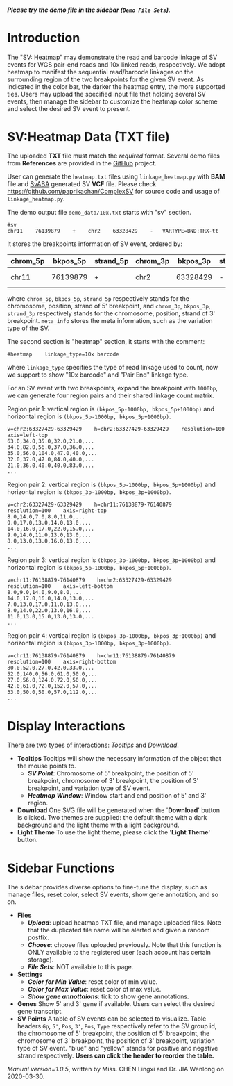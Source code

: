 ##### Please try the demo file in the sidebar (`Demo File Sets`).

<!-- ##### [Download](https://github.com/Nobel-Justin/Oviz-Bio-demo/blob/master/SV_Heatmap/demo_data/pair_end_resolution25_ALK-KIF5B.txt) the `official demo input`. 

Additional demo files are provided in the [GitHub](https://github.com/Nobel-Justin/Oviz-Bio-demo/tree/master/SV_Heatmap/demo_data) project. -->

# Introduction
The "SV: Heatmap" may demonstrate the read and barcode linkage of SV events for WGS pair-end reads and 10x linked reads, respectively. We adopt heatmap to manifest the sequential read/barcode linkages on the surrounding region of the two breakpoints for the given SV event.  As indicated in the color bar, the darker the heatmap entry, the more supported ties. Users may upload the specified input file that holding several SV events, then manage the sidebar to customize the heatmap color scheme and select the desired SV event to present.

# SV:Heatmap Data (TXT file)
The uploaded **TXT** file must match the *required* format. Several demo files from **References** are provided in the [GitHub](https://github.com/Nobel-Justin/Oviz-Bio-demo/tree/master/SV_Heatmap/demo_data) project.

User can generate the `heatmap.txt` files using `linkage_heatmap.py` with **BAM** file and [SvABA](https://github.com/walaj/svaba) generated SV **VCF** file. Please check https://github.com/paprikachan/ComplexSV for source code and usage of `linkage_heatmap.py`.


The demo output file `demo_data/10x.txt` starts with "sv" section.

```
#sv
chr11    76139879    +    chr2    63328429    -   VARTYPE=BND:TRX-tt
```

It stores the breakpoints information of SV event, ordered by:

| chrom_5p |  bkpos_5p |  strand_5p | chrom_3p |  bkpos_3p |  strand_3p | meta_info |
|---|---|---|---|---|---|---|
| chr11  | 76139879  | + | chr2  | 63328429  |- | VARTYPE=BND:TRX-tt |

where `chrom_5p`, `bkpos_5p`, `strand_5p` respectively stands for the chromosome, position, strand of 5' breakpoint, and `chrom_3p`, `bkpos_3p`, `strand_3p` respectively stands for the chromosome, position, strand of 3' breakpoint. `meta_info` stores the meta information, such as the variation type of the SV.

The second section is "heatmap" section, it starts with the comment:

```
#heatmap    linkage_type=10x barcode
```

where `linkage_type` specifies the type of read linkage used to count, now we support to show "10x barcode" and "Pair End" linkage type.

For an SV event with two breakpoints, expand the breakpoint with `1000bp`, we can generate four region pairs and their shared linkage count matrix.

Region pair 1: vertical region is `(bkpos_5p-1000bp, bkpos_5p+1000bp)` and horizontal region is `(bkpos_5p-1000bp, bkpos_5p+1000bp)`.

```
v=chr2:63327429-63329429    h=chr2:63327429-63329429    resolution=100    axis=left-top
63.0,34.0,35.0,32.0,21.0,...
34.0,82.0,56.0,37.0,36.0,...
35.0,56.0,104.0,47.0,40.0,...
32.0,37.0,47.0,84.0,40.0,...
21.0,36.0,40.0,40.0,83.0,...
...
```

Region pair 2: vertical region is `(bkpos_5p-1000bp, bkpos_5p+1000bp)` and horizontal region is `(bkpos_3p-1000bp, bkpos_3p+1000bp)`.

```
v=chr2:63327429-63329429    h=chr11:76138879-76140879    resolution=100    axis=right-top
8.0,14.0,7.0,8.0,11.0,...
9.0,17.0,13.0,14.0,13.0,...
14.0,16.0,17.0,22.0,15.0,...
9.0,14.0,11.0,13.0,13.0,...
8.0,13.0,13.0,16.0,13.0,...
...
```

Region pair 3: vertical region is `(bkpos_3p-1000bp, bkpos_3p+1000bp)` and horizontal region is `(bkpos_5p-1000bp, bkpos_5p+1000bp)`.

```
v=chr11:76138879-76140879    h=chr2:63327429-63329429    resolution=100    axis=left-bottom
8.0,9.0,14.0,9.0,8.0,...
14.0,17.0,16.0,14.0,13.0,...
7.0,13.0,17.0,11.0,13.0,...
8.0,14.0,22.0,13.0,16.0,...
11.0,13.0,15.0,13.0,13.0,...
...
```

Region pair 4: vertical region is `(bkpos_3p-1000bp, bkpos_3p+1000bp)` and horizontal region is `(bkpos_3p-1000bp, bkpos_3p+1000bp)`.

```
v=chr11:76138879-76140879    h=chr11:76138879-76140879    resolution=100    axis=right-bottom
80.0,52.0,27.0,42.0,33.0,...
52.0,140.0,56.0,61.0,50.0,...
27.0,56.0,124.0,72.0,50.0,...
42.0,61.0,72.0,152.0,57.0,...
33.0,50.0,50.0,57.0,112.0,...
...
```

# Display Interactions
There are two types of interactions: *Tooltips* and *Download*.

- **Tooltips**
  Tooltips will show the necessary information of the object that the mouse points to.
  + __*SV Point*__: Chromosome of 5' breakpoint, the position of 5' breakpoint, chromosome of 3' breakpoint, the position of 3' breakpoint, and variation type of SV event.
  + __*Heatmap Window*__: Window start and end position of 5' and 3' region.
- **Download**
  One SVG file will be generated when the '**Download**' button is clicked. Two themes are supplied: the default theme with a dark background and the light theme with a light background. 
- **Light Theme**
  To use the light theme, please click the '**Light Theme**' button.

# Sidebar Functions
The sidebar provides diverse options to fine-tune the display, such as manage files, reset color, select SV events, show gene annotation, and so on.

- **Files**
  + __*Upload*__: upload heatmap TXT file, and manage uploaded files. Note that the duplicated file name will be alerted and given a random postfix.
  + __*Choose*__: choose files uploaded previously. Note that this function is ONLY available to the registered user (each account has certain storage).
  + __*File Sets*__: NOT available to this page.
- **Settings**
  + __*Color for Min Value*__: reset color of min value.
  + __*Color for Max Value*__: reset color of max value.
  + __*Show gene annottaions*__: tick to show gene annotations.
- **Genes**
  Show 5' and 3' gene if available. Users can select the desired gene transcript.
- **SV Points**
  A table of SV events can be selected to visualize. Table headers `Gp`, `5'`, `Pos`, `3'`, `Pos`, `Type` respectively refer to the SV group id, the chromosome of 5' breakpoint, the position of 5' breakpoint, the chromosome of 3' breakpoint, the position of 3' breakpoint, variation type of SV event. "blue" and "yellow" stands for positive and negative strand respectively. **Users can click the header to reorder the table.**

*Manual version=1.0.5*, written by Miss. CHEN Lingxi and Dr. JIA Wenlong on 2020-03-30.







